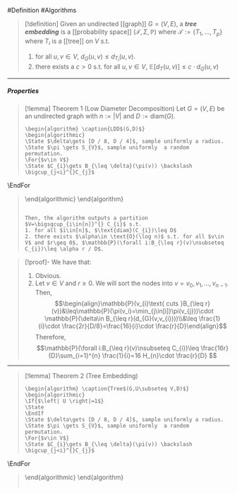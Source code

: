 #Definition #Algorithms 

> [!definition]
> Given an undirected [[graph]] $G=(V,E)$, a ***tree embedding*** is a [[probability space]] $(\mathcal{T},\Sigma,\mathbb{P})$ where $\mathcal{T}:=\{ T_{1},\dots,T_{p} \}$ where $T_{i}$ is a [[tree]] on $V$ s.t.
> 1. for all $u,v\in V$, $d_{G}(u,v)\leq d_{T_{i}}(u,v)$.
> 2. there exists a $c>0$ s.t. for all $u,v\in V$, $\mathbb{E}[d_{T}(u,v)]\leq c\cdot d_{G}(u,v)$
---
##### Properties
> [!lemma] Theorem 1 (Low Diameter Decomposition)
> Let $G=(V,E)$ be an undirected graph with $n:=\left| V \right|$ and $D:=\text{diam}(G)$.
> ```pseudo
> \begin{algorithm} \caption{LDD$(G,D)$}
> \begin{algorithmic}
> \State $\delta\gets [D / 8, D / 4]$, sample uniformly a radius.
> \State $\pi \gets S_{V}$, sample uniformly  a random permutation.
> \For{$v\in V$}
> \State $C_{i}\gets B_{\leq \delta}(\pi(v)) \backslash \bigcup_{j<i}^{}C_{j}$
\EndFor
> \end{algorithmic}
> \end{algorithm}
> ```
> 
> Then, the algorithm outputs a partition $V=\bigsqcup_{i\in[n]}^{} C_{i}$ s.t. 
> 1. for all $i\in[n]$, $\text{diam}(C_{i})\leq D$
> 2. there exists $\alpha\in \text{O}(\log n)$ s.t. for all $v\in V$ and $r\geq 0$, $\mathbb{P}(\forall i:B_{\leq r}(v)\nsubseteq C_{i})\leq \alpha r / D$.

> [!proof]-
> We have that:
> 1. Obvious.
> 2. Let $v\in V$ and $r\geq 0$. We will sort the nodes into $v=v_{0},v_{1},\dots,v_{n-1}$. Then, $$\begin{align}\mathbb{P}(v_{i}\text{ cuts }B_{\leq r}(v))&\leq\mathbb{P}(\pi(v_i)=\min_{j\in[i]}\pi(v_{j}))\cdot \mathbb{P}(\delta\in B_{\leq r}(d_{G}(v,v_{i})))\\&\leq \frac{1}{i}\cdot \frac{2r}{D/8}=\frac{16}{i}\cdot \frac{r}{D}\end{align}$$Therefore, $$\mathbb{P}(\forall i:B_{\leq r}(v)\nsubseteq C_{i})\leq \frac{16r}{D}\sum_{i=1}^{n} \frac{1}{i}=16 H_{n}\cdot \frac{r}{D} $$
---
> [!lemma] Theorem 2 (Tree Embedding)
> ```pseudo
> \begin{algorithm} \caption{Tree$(G,U\subseteq V,D)$}
> \begin{algorithmic}
> \If{$\left| U \right|=1$}
> \State 
> \EndIf
> \State $\delta\gets [D / 8, D / 4]$, sample uniformly a radius.
> \State $\pi \gets S_{V}$, sample uniformly  a random permutation.
> \For{$v\in V$}
> \State $C_{i}\gets B_{\leq \delta}(\pi(v)) \backslash \bigcup_{j<i}^{}C_{j}$
\EndFor
> \end{algorithmic}
> \end{algorithm}
> ```